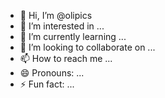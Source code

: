 - 👋 Hi, I’m @olipics
- 👀 I’m interested in ...
- 🌱 I’m currently learning ...
- 💞️ I’m looking to collaborate on ...
- 📫 How to reach me ...
- 😄 Pronouns: ...
- ⚡ Fun fact: ...

<!---
olipics/olipics is a ✨ special ✨ repository because its `README.md` (this file) appears on your GitHub profile.
You can click the Preview link to take a look at your changes.
--->
